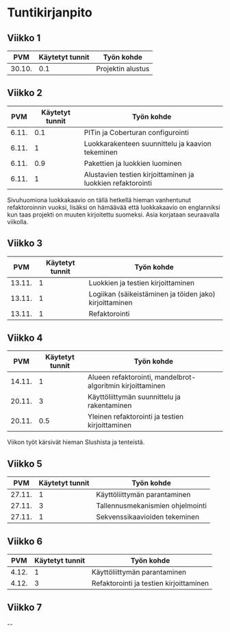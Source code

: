 # Tuntikirjanpito


## Viikko 1

| PVM    	| Käytetyt tunnit 	| Työn kohde        	|
|--------	|-----------------	|-------------------	|
| 30.10. 	| 0.1             	| Projektin alustus 	|

## Viikko 2

| PVM   | Käytetyt tunnit | Työn kohde                                                  |
|-------|-----------------|-------------------------------------------------------------|
| 6.11. | 0.1             | PITin ja Coberturan configurointi                           |
| 6.11. | 1               | Luokkarakenteen suunnittelu ja kaavion tekeminen            |
| 6.11. | 0.9             | Pakettien ja luokkien luominen                              |
| 6.11. | 1               | Alustavien testien kirjoittaminen ja luokkien refaktorointi |


Sivuhuomiona luokkakaavio on tällä hetkellä hieman vanhentunut refaktoroinnin vuoksi, lisäksi on hämäävää että luokkakaavio on englanniksi kun taas projekti on muuten kirjoitettu suomeksi. Asia korjataan seuraavalla viikolla.


## Viikko 3

| PVM    | Käytetyt tunnit | Työn kohde                                                  |
|--------|-----------------|-------------------------------------------------------------|
| 13.11. | 1               | Luokkien ja testien kirjoittaminen                          |
| 13.11. | 1               | Logiikan (säikeistäminen ja töiden jako) kirjoittaminen     |
| 13.11. | 1               | Refaktorointi                                               |

## Viikko 4

| PVM    | Käytetyt tunnit | Työn kohde                                                  |
|--------|-----------------|-------------------------------------------------------------|
| 14.11. | 1               | Alueen refaktorointi, mandelbrot-algoritmin kirjoittaminen  |
| 20.11. | 3               | Käyttöliittymän suunnittelu ja rakentaminen                 |
| 20.11. | 0.5             | Yleinen refaktorointi ja testien kirjoittaminen             |

Viikon työt kärsivät hieman Slushista ja tenteistä.

## Viikko 5

| PVM    | Käytetyt tunnit | Työn kohde                                                  |
|--------|-----------------|-------------------------------------------------------------|
| 27.11. | 1               | Käyttöliittymän parantaminen                                |
| 27.11. | 3               | Tallennusmekanismien ohjelmointi                            |
| 27.11. | 1               | Sekvenssikaavioiden tekeminen                               |

## Viikko 6

| PVM    | Käytetyt tunnit | Työn kohde                                                  |
|--------|-----------------|-------------------------------------------------------------|
| 4.12.  | 1               | Käyttöliittymän parantaminen                                |
| 4.12.  | 3               | Refaktorointi ja testien kirjoittaminen                     |


## Viikko 7

--
